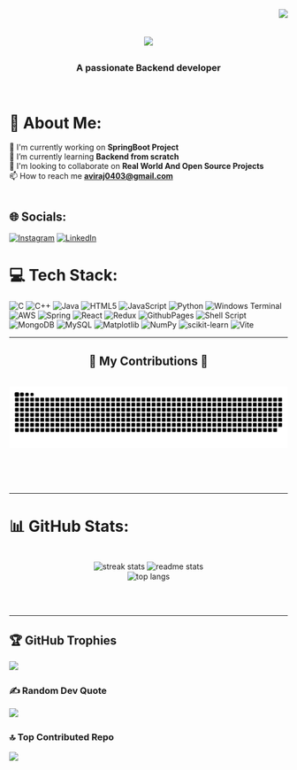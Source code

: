 
<img align="right" src="https://visitor-badge.laobi.icu/badge?page_id=aviraj0403.visitor-badge" />

<h1 align="center">
    <img src="https://readme-typing-svg.herokuapp.com/?font=Righteous&size=35&center=true&vCenter=true&width=500&height=70&duration=4000&lines=Hi+There!+👋;+I'm+Avi+Raj!;" />
</h1>

<h3 align="center">A passionate Backend developer </h3>

<br/>

# 💫 About Me:
🔭 I'm currently working on **SpringBoot Project**<br>🌱 I’m currently learning **Backend from scratch** <br>👯 I'm looking to collaborate on **Real World And Open Source Projects** <br> 📫 How to reach me <a href="mailto:aviraj0403@gmail.com"><b>aviraj0403@gmail.com</b></a> <br><br>


## 🌐 Socials:
[![Instagram](https://img.shields.io/badge/Instagram-%23E4405F.svg?logo=Instagram&logoColor=white)](https://instagram.com/aviraj0403) [![LinkedIn](https://img.shields.io/badge/LinkedIn-%230077B5.svg?logo=linkedin&logoColor=white)](https://linkedin.com/in/https://www.linkedin.com/in/avi-raj-98b820226/) 

# 💻 Tech Stack:
![C](https://img.shields.io/badge/c-%2300599C.svg?style=flat&logo=c&logoColor=white) ![C++](https://img.shields.io/badge/c++-%2300599C.svg?style=flat&logo=c%2B%2B&logoColor=white) ![Java](https://img.shields.io/badge/java-%23ED8B00.svg?style=flat&logo=openjdk&logoColor=white) ![HTML5](https://img.shields.io/badge/html5-%23E34F26.svg?style=flat&logo=html5&logoColor=white) ![JavaScript](https://img.shields.io/badge/javascript-%23323330.svg?style=flat&logo=javascript&logoColor=%23F7DF1E) ![Python](https://img.shields.io/badge/python-3670A0?style=flat&logo=python&logoColor=ffdd54) ![Windows Terminal](https://img.shields.io/badge/Windows%20Terminal-%234D4D4D.svg?style=flat&logo=windows-terminal&logoColor=white) ![AWS](https://img.shields.io/badge/AWS-%23FF9900.svg?style=flat&logo=amazon-aws&logoColor=white) ![Spring](https://img.shields.io/badge/spring-%236DB33F.svg?style=flat&logo=spring&logoColor=white) ![React](https://img.shields.io/badge/react-%2320232a.svg?style=flat&logo=react&logoColor=%2361DAFB) ![Redux](https://img.shields.io/badge/redux-%23593d88.svg?style=flat&logo=redux&logoColor=white) ![GithubPages](https://img.shields.io/badge/github%20pages-121013?style=flat&logo=github&logoColor=white) ![Shell Script](https://img.shields.io/badge/shell_script-%23121011.svg?style=flat&logo=gnu-bash&logoColor=white) ![MongoDB](https://img.shields.io/badge/MongoDB-%234ea94b.svg?style=flat&logo=mongodb&logoColor=white) ![MySQL](https://img.shields.io/badge/mysql-4479A1.svg?style=flat&logo=mysql&logoColor=white) ![Matplotlib](https://img.shields.io/badge/Matplotlib-%23ffffff.svg?style=flat&logo=Matplotlib&logoColor=black) ![NumPy](https://img.shields.io/badge/numpy-%23013243.svg?style=flat&logo=numpy&logoColor=white) ![scikit-learn](https://img.shields.io/badge/scikit--learn-%23F7931E.svg?style=flat&logo=scikit-learn&logoColor=white) ![Vite](https://img.shields.io/badge/vite-%23646CFF.svg?style=flat&logo=vite&logoColor=white)<div align="center">
<hr/>
  <h2>🐍 My Contributions 🐍</h2>
  <br>
  <img alt="snake eating my contributions" src="https://raw.githubusercontent.com/aviraj0403/aviraj0403/output/github-contribution-grid-snake.svg" />
  
  <br/><br/><br/>
</div>

<hr/>


# 📊 GitHub Stats:
<br>
<div align=center>
  <img width=390 src="https://streak-stats.demolab.com?user=aviraj0403&theme=react&border_radius=10" alt="streak stats"/>
  <img width=390 src="https://github-readme-stats.vercel.app/api?username=aviraj0403&count_private=true&show_icons=true&theme=react&rank_icon=github&border_radius=10" alt="readme stats" />
  <br/>
  <img width=325 align="center" src="https://github-readme-stats.vercel.app/api/top-langs/?username=aviraj0403&layout=compact&theme=react&border_radius=10&size_weight=0.5&count_weight=0.5&exclude_repo=github-readme-stats" alt="top langs" />
</div>

<br/><br/>

<hr/>

## 🏆 GitHub Trophies
![](https://github-profile-trophy.vercel.app/?username=aviraj0403&theme=radical&no-frame=false&no-bg=false&margin-w=4)

### ✍️ Random Dev Quote
![](https://quotes-github-readme.vercel.app/api?type=horizontal&theme=radical)

### 🔝 Top Contributed Repo
![](https://github-contributor-stats.vercel.app/api?username=aviraj0403&limit=5&theme=date_night&combine_all_yearly_contributions=true)
